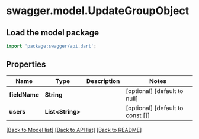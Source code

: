 # swagger.model.UpdateGroupObject

## Load the model package
```dart
import 'package:swagger/api.dart';
```

## Properties
Name | Type | Description | Notes
------------ | ------------- | ------------- | -------------
**fieldName** | **String** |  | [optional] [default to null]
**users** | **List&lt;String&gt;** |  | [optional] [default to const []]

[[Back to Model list]](../README.md#documentation-for-models) [[Back to API list]](../README.md#documentation-for-api-endpoints) [[Back to README]](../README.md)


